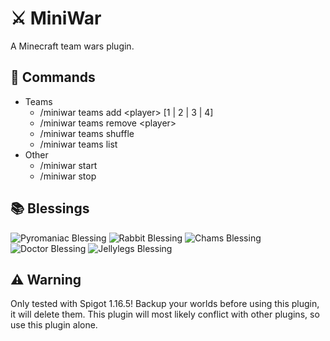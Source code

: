 # ⚔️ MiniWar
A Minecraft team wars plugin.

## 📜 Commands
- Teams
  - /miniwar teams add \<player\> [1 | 2 | 3 | 4]
  - /miniwar teams remove \<player\>
  - /miniwar teams shuffle
  - /miniwar teams list
- Other
  - /miniwar start
  - /miniwar stop

## 📚 Blessings
![Pyromaniac Blessing](https://cdn.discordapp.com/attachments/832707026441863189/832832213468315688/oEDqUAe.png)
![Rabbit Blessing](https://cdn.discordapp.com/attachments/832707026441863189/832832230774013972/0I09C38.png)
![Chams Blessing](https://cdn.discordapp.com/attachments/832707026441863189/832832245727100928/MQMK44a.png)
![Doctor Blessing](https://cdn.discordapp.com/attachments/832707026441863189/832832262138626048/AFRCK8F.png)
![Jellylegs Blessing](https://cdn.discordapp.com/attachments/832707026441863189/832832281353781318/ElvZ2Ke.png)

## ⚠️ Warning
Only tested with Spigot 1.16.5! Backup your worlds before using this plugin, it will delete them. This plugin will most likely conflict with other plugins, so use this plugin alone.
